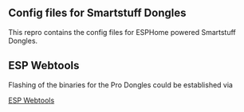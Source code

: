 ## Config files for Smartstuff Dongles
This repro contains the config files for ESPHome powered Smartstuff Dongles.

## ESP Webtools
Flashing of the binaries for the Pro Dongles could be established via 

<a href="https://mhendriks.github.io/esphome-p1/" target="_blank">ESP Webtools</a>

